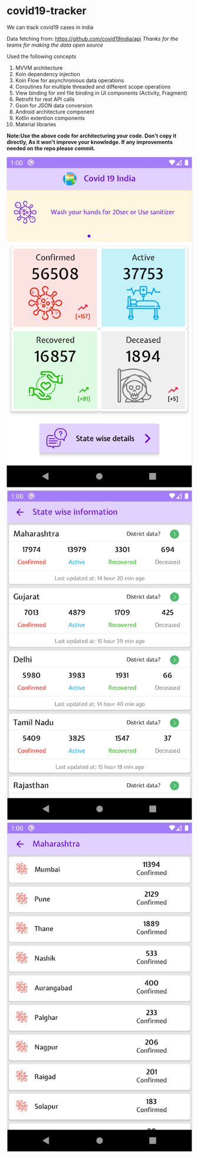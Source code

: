 # covid19-tracker
We can track covid19 cases in india

Data fetching from: https://github.com/covid19india/api _Thanks for the teams for making the data open source_

Used the following concepts
1. MVVM architecture
1. Koin dependency injection
1. Koin Flow for asynchronious data operations
1. Coroutines for multiple threaded and different scope operations
1. View binding for xml file binding in UI components (Activity, Fragment)
1. Retrofit for rest API calls
1. Gson for JSON data conversion
1. Android architecture component
1. Kotlin extention components
1. Material libraries

**Note:Use the above code for architecturing your code. Don't copy it directly, As it won't improve your knowledge. 
If any improvements needed on the repo please commit.**

![Home screen](images/covid-main-screen.png)
![State data](images/covid-states-data.png) 
![District data](images/covid-district-data.png)
